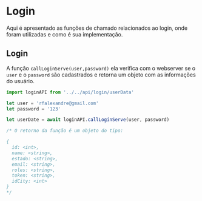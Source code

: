 # Login

Aqui é apresentado as funções de chamado relacionados ao login, onde foram utilizadas e como é sua implementação.

## Login

A função `callLoginServe(user,password)` ela verifica com o webserver se o `user` e o `password` são cadastrados e retorna um objeto com as informações do usuário.

```js
import loginAPI from '../../api/login/userData'

let user = 'rfalexandre@gmail.com'
let password = '123'

let userDate = await loginAPI.callLoginServe(user, password)

/* O retorno da função é um objeto do tipo: 

{
  id: <int>,
  name: <string>,
  estado: <string>,
  email: <string>,
  roles: <string>,
  token: <string>,
  idCity: <int>
}
*/
```